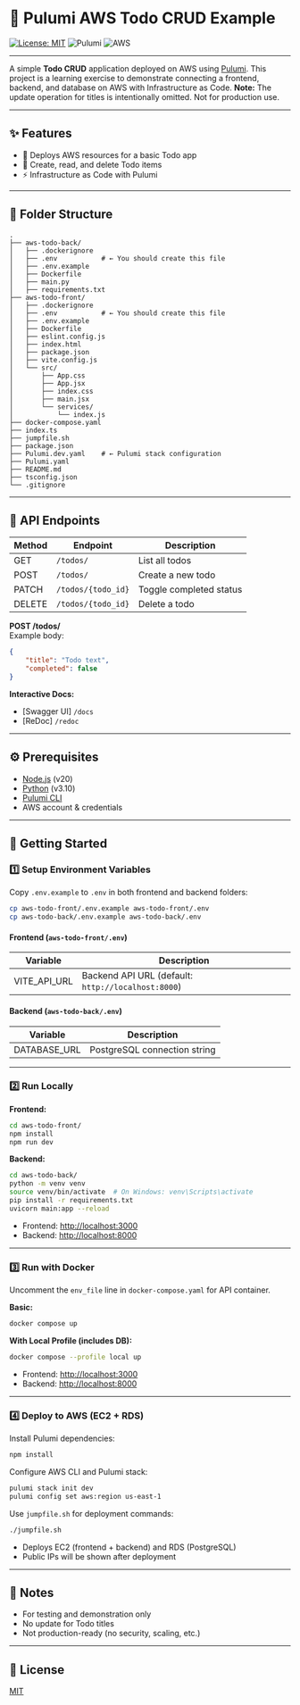 
# 🚀 Pulumi AWS Todo CRUD Example

[![License: MIT](https://img.shields.io/badge/License-MIT-green.svg)](https://choosealicense.com/licenses/mit/)
![Pulumi](https://img.shields.io/badge/IaC-Pulumi-purple)
![AWS](https://img.shields.io/badge/Cloud-AWS-orange)

---

A simple **Todo CRUD** application deployed on AWS using [Pulumi](https://www.pulumi.com/). This project is a learning exercise to demonstrate connecting a frontend, backend, and database on AWS with Infrastructure as Code. **Note:** The update operation for titles is intentionally omitted. Not for production use.

---

## ✨ Features

- 🚀 Deploys AWS resources for a basic Todo app
- 📝 Create, read, and delete Todo items
- ⚡️ Infrastructure as Code with Pulumi

---

## 📁 Folder Structure

```text
.
├── aws-todo-back/
│   ├── .dockerignore
│   ├── .env           # ← You should create this file
│   ├── .env.example
│   ├── Dockerfile
│   ├── main.py
│   ├── requirements.txt
├── aws-todo-front/
│   ├── .dockerignore
│   ├── .env           # ← You should create this file
│   ├── .env.example
│   ├── Dockerfile
│   ├── eslint.config.js
│   ├── index.html
│   ├── package.json
│   ├── vite.config.js
│   └── src/
│       ├── App.css
│       ├── App.jsx
│       ├── index.css
│       ├── main.jsx
│       └── services/
│           └── index.js
├── docker-compose.yaml
├── index.ts
├── jumpfile.sh
├── package.json
├── Pulumi.dev.yaml    # ← Pulumi stack configuration
├── Pulumi.yaml
├── README.md
├── tsconfig.json
└── .gitignore
```

---

## 🔗 API Endpoints

| Method | Endpoint              | Description                        |
|--------|----------------------|------------------------------------|
| GET    | `/todos/`            | List all todos                     |
| POST   | `/todos/`            | Create a new todo                  |
| PATCH  | `/todos/{todo_id}`   | Toggle completed status            |
| DELETE | `/todos/{todo_id}`   | Delete a todo                      |

**POST /todos/**  
Example body:
```json
{
    "title": "Todo text",
    "completed": false
}
```

**Interactive Docs:**  
- [Swagger UI] `/docs`
- [ReDoc] `/redoc`

---

## ⚙️ Prerequisites

- [Node.js](https://nodejs.org/) (v20)
- [Python](https://www.python.org/downloads/) (v3.10)
- [Pulumi CLI](https://www.pulumi.com/docs/get-started/install/)
- AWS account & credentials

---

## 🚦 Getting Started

### 1️⃣ Setup Environment Variables

Copy `.env.example` to `.env` in both frontend and backend folders:

```bash
cp aws-todo-front/.env.example aws-todo-front/.env
cp aws-todo-back/.env.example aws-todo-back/.env
```

#### Frontend (`aws-todo-front/.env`)

| Variable      | Description                                    |
|---------------|------------------------------------------------|
| VITE_API_URL  | Backend API URL (default: `http://localhost:8000`) |

#### Backend (`aws-todo-back/.env`)

| Variable      | Description                                    |
|---------------|------------------------------------------------|
| DATABASE_URL  | PostgreSQL connection string                   |

---

### 2️⃣ Run Locally

**Frontend:**

```bash
cd aws-todo-front/
npm install
npm run dev
```

**Backend:**

```bash
cd aws-todo-back/
python -m venv venv
source venv/bin/activate  # On Windows: venv\Scripts\activate
pip install -r requirements.txt
uvicorn main:app --reload
```

- Frontend: [http://localhost:3000](http://localhost:3000)
- Backend: [http://localhost:8000](http://localhost:8000)

---

### 3️⃣ Run with Docker

Uncomment the `env_file` line in `docker-compose.yaml` for API container.

**Basic:**

```bash
docker compose up
```

**With Local Profile (includes DB):**

```bash
docker compose --profile local up
```

- Frontend: [http://localhost:3000](http://localhost:3000)
- Backend: [http://localhost:8000](http://localhost:8000)

---

### 4️⃣ Deploy to AWS (EC2 + RDS)

Install Pulumi dependencies:

```bash
npm install
```

Configure AWS CLI and Pulumi stack:

```bash
pulumi stack init dev
pulumi config set aws:region us-east-1
```

Use `jumpfile.sh` for deployment commands:

```bash
./jumpfile.sh
```

- Deploys EC2 (frontend + backend) and RDS (PostgreSQL)
- Public IPs will be shown after deployment

---

## 📝 Notes

- For testing and demonstration only
- No update for Todo titles
- Not production-ready (no security, scaling, etc.)

---

## 📄 License

[MIT](https://choosealicense.com/licenses/mit/)

